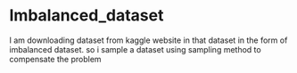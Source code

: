 # Imbalanced_dataset
I am downloading dataset from kaggle website in that dataset in the form of imbalanced dataset. so i sample a dataset using sampling method to compensate the problem 
